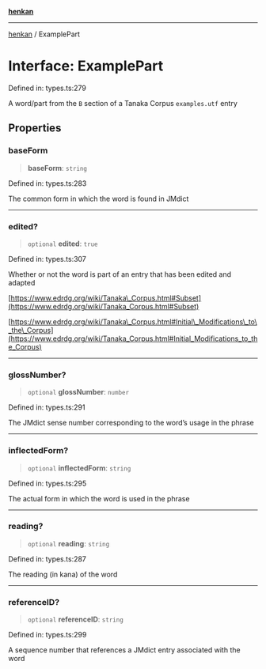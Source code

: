 [**henkan**](../README.md)

***

[henkan](../README.md) / ExamplePart

# Interface: ExamplePart

Defined in: types.ts:279

A word/part from the `B` section of a Tanaka Corpus `examples.utf` entry

## Properties

### baseForm

> **baseForm**: `string`

Defined in: types.ts:283

The common form in which the word is found in JMdict

***

### edited?

> `optional` **edited**: `true`

Defined in: types.ts:307

Whether or not the word is part of an entry that has been edited and adapted

[https://www.edrdg.org/wiki/Tanaka\_Corpus.html#Subset](https://www.edrdg.org/wiki/Tanaka_Corpus.html#Subset)

[https://www.edrdg.org/wiki/Tanaka\_Corpus.html#Initial\_Modifications\_to\_the\_Corpus](https://www.edrdg.org/wiki/Tanaka_Corpus.html#Initial_Modifications_to_the_Corpus)

***

### glossNumber?

> `optional` **glossNumber**: `number`

Defined in: types.ts:291

The JMdict sense number corresponding to the word’s usage in the phrase

***

### inflectedForm?

> `optional` **inflectedForm**: `string`

Defined in: types.ts:295

The actual form in which the word is used in the phrase

***

### reading?

> `optional` **reading**: `string`

Defined in: types.ts:287

The reading (in kana) of the word

***

### referenceID?

> `optional` **referenceID**: `string`

Defined in: types.ts:299

A sequence number that references a JMdict entry associated with the word
